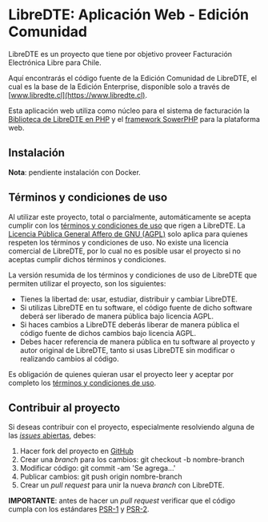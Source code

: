 LibreDTE: Aplicación Web - Edición Comunidad
============================================

LibreDTE es un proyecto que tiene por objetivo
proveer Facturación Electrónica Libre para Chile.

Aquí encontrarás el código fuente de la Edición Comunidad de LibreDTE,
el cual es la base de la Edición Enterprise, disponible solo a través de
[www.libredte.cl](https://www.libredte.cl).

Esta aplicación web utiliza como núcleo para el sistema de facturación la
[Biblioteca de LibreDTE en PHP](https://github.com/LibreDTE/libredte-lib) y el
[framework SowerPHP](https://www.sowerphp.org) para la plataforma web.

Instalación
-----------

**Nota**: pendiente instalación con Docker.

Términos y condiciones de uso
-----------------------------

Al utilizar este proyecto, total o parcialmente, automáticamente se acepta
cumplir con los [términos y condiciones de uso](https://www.libredte.cl/legal)
que rigen a LibreDTE. La [Licencia Pública General Affero de GNU (AGPL)](https://raw.githubusercontent.com/LibreDTE/libredte-webapp/master/COPYING)
solo aplica para quienes respeten los términos y condiciones de uso. No existe
una licencia comercial de LibreDTE, por lo cual no es posible usar el proyecto
si no aceptas cumplir dichos términos y condiciones.

La versión resumida de los términos y condiciones de uso de LibreDTE que
permiten utilizar el proyecto, son los siguientes:

- Tienes la libertad de: usar, estudiar, distribuir y cambiar LibreDTE.
- Si utilizas LibreDTE en tu software, el código fuente de dicho software deberá
  ser liberado de manera pública bajo licencia AGPL.
- Si haces cambios a LibreDTE deberás liberar de manera pública el código fuente
  de dichos cambios bajo licencia AGPL.
- Debes hacer referencia de manera pública en tu software al proyecto y autor
  original de LibreDTE, tanto si usas LibreDTE sin modificar o realizando
  cambios al código.

Es obligación de quienes quieran usar el proyecto leer y aceptar por completo
los [términos y condiciones de uso](https://www.libredte.cl/legal).

Contribuir al proyecto
----------------------

Si deseas contribuir con el proyecto, especialmente resolviendo alguna de las
[*issues* abiertas](https://github.com/LibreDTE/libredte-webapp/issues), debes:

1. Hacer fork del proyecto en [GitHub](https://github.com/LibreDTE/libredte-webapp)
2. Crear una *branch* para los cambios: git checkout -b nombre-branch
3. Modificar código: git commit -am 'Se agrega...'
4. Publicar cambios: git push origin nombre-branch
5. Crear un *pull request* para unir la nueva *branch* con LibreDTE.

**IMPORTANTE**: antes de hacer un *pull request* verificar que el código
cumpla con los estándares [PSR-1](http://www.php-fig.org/psr/psr-1)
y [PSR-2](http://www.php-fig.org/psr/psr-2).
